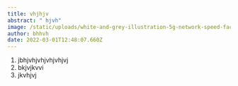 ```yaml
---
title: vhjhjv
abstract: " hjvh"
image: /static/uploads/white-and-grey-illustration-5g-network-speed-facebook-post-1-.png
author: bhhvh
date: 2022-03-01T12:48:07.660Z
---
```

1. jbhjvhjvhjvhjvhjvj
2. bkjvjkvvi
3. jkvhjvj